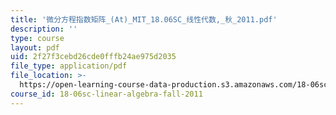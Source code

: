 ```yaml
---
title: '微分方程指数矩阵_(At)_MIT_18.06SC_线性代数,_秋_2011.pdf'
description: ''
type: course
layout: pdf
uid: 2f27f3cebd26cde0fffb24ae975d2035
file_type: application/pdf
file_location: >-
  https://open-learning-course-data-production.s3.amazonaws.com/18-06sc-linear-algebra-fall-2011/2f27f3cebd26cde0fffb24ae975d2035_5fae520665b97a0b6307657077e99635_-At-_MIT_18.06SC_7ebf60274ee36570-_79cb_2011.pdf
course_id: 18-06sc-linear-algebra-fall-2011
---
```

